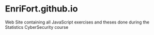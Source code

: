 # EnriFort.github.io
Web Site containing all JavaScript exercises and theses done during the Statistics CyberSecurity course
